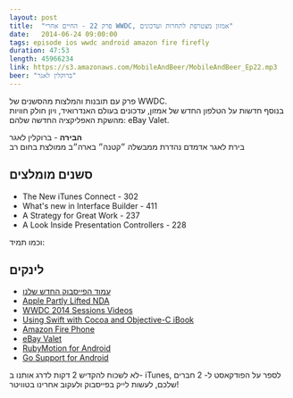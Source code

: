 ```yaml
---
layout: post
title:  "פרק 22 - החיים אחרי WWDC, אמזון מצטרפת לתחרות ועדכונים"
date:   2014-06-24 09:00:00
tags: episode ios wwdc android amazon fire firefly
duration: 47:53
length: 45966234
link: https://s3.amazonaws.com/MobileAndBeer/MobileAndBeer_Ep22.mp3
beer: "ברוקלין לאגר"
---
```


פרק עם תובנות והמלצות מהסשנים של WWDC.  
בנוסף חדשות על הטלפון החדש של אמזון, עדכונים בעולם האנדרואיד, ויון חולק חוויות מהשקת האפליקציה החדשה שלהם: eBay Valet.


**הבירה** - ברוקלין לאגר  
בירת לאגר אדמדם נהדרת ממבשלה ״קטנה״ בארה״ב
ממולצת בחום רב


## סשנים מומלצים

* The New iTunes Connect - 302
* What's new in Interface Builder - 411
* A Strategy for Great Work - 237
* A Look Inside Presentation Controllers - 228

וכמו תמיד:  

## לינקים

* [עמוד הפייסבוק החדש שלנו](https://www.facebook.com/mobileandbeer)
* [Apple Partly Lifted NDA](http://oleb.net/blog/2014/06/apple-lifted-beta-nda/)
* [WWDC 2014 Sessions Videos](https://developer.apple.com/videos/wwdc/2014/)
* [Using Swift with Cocoa and Objective-C iBook](https://itunes.apple.com/us/book/using-swift-cocoa-objective/id888894773?mt=11)
* [Amazon Fire Phone](http://arstechnica.com/gadgets/2014/06/amazon-announces-its-first-smartphone-the-fire-phone/)
* [eBay Valet](http://techcrunch.com/2014/06/17/ebay-launches-ebay-valet-an-iphone-app-that-does-the-selling-for-you/)
* [RubyMotion for Android](http://blog.rubymotion.com/post/87048665656/rubymotion-3-0-sneak-peek-android-support)
* [Go Support for Android](https://docs.google.com/document/d/1N3XyVkAP8nmWjASz8L_OjjnjVKxgeVBjIsTr5qIUcA4/preview?sle=true)



לא לשכוח להקדיש 2 דקות לדרג אותנו ב- iTunes, לספר על הפודקאסט ל- 2 חברים שלכם, לעשות לייק בפייסבוק ולעקוב אחרינו בטוויטר!
